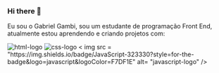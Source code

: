 ### Hi there 👋	

Eu sou o Gabriel Gambi, sou um estudante de programação  Front End, atualmente estou aprendendo e criando projetos com:
<br>

<img src="https://img.shields.io/badge/HTML5-E34F26?style=for-the-badge&logo=html5&logoColor=white"  alt="html-logo" />
<img src="https://img.shields.io/badge/CSS3-1572B6?style=for-the-badge&logo=css3&logoColor=white" alt="css-logo" />
< img  src = "https://img.shields.io/badge/JavaScript-323330?style=for-the-badge&logo=javascript&logoColor=F7DF1E" alt= "javascript-logo" />
